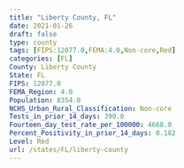 ```yaml
---
title: "Liberty County, FL"
date: 2021-01-26
draft: false
type: county
tags: [FIPS:12077.0,FEMA:4.0,Non-core,Red]
categories: [FL]
County: Liberty County
State: FL
FIPS: 12077.0
FEMA_Region: 4.0
Population: 8354.0
NCHS_Urban_Rural_Classification: Non-core
Tests_in_prior_14_days: 390.0
Fourteen_day_test_rate_per_100000: 4668.0
Percent_Positivity_in_prior_14_days: 0.182
Level: Red
url: /states/FL/liberty-county
---
```



